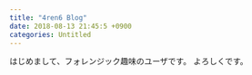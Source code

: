 ```yaml
---
title: "4ren6 Blog"
date: 2018-08-13 21:45:5 +0900
categories: Untitled
---
```


はじめまして、フォレンジック趣味のユーザです。
よろしくです。
